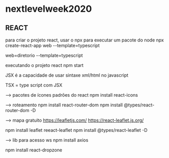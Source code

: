# nextlevelweek2020
## REACT ##
para criar o projeto react, usar o npx para executar um pacote do node
npx create-react-app web --template=typescript

web=diretorio
--template=typescript

executando o projeto react
npm start

JSX é a capacidade de usar sintaxe xml/html no javascript

TSX = type script com JSX

--> pacotes de ícones padrões do react
npm install react-icons

--> roteamento
npm install react-router-dom
npm install @types/react-router-dom -D

--> mapa gratuito
https://leafletjs.com/
https://react-leaflet.js.org/

npm install leaflet reeact-leaflet
npm install @types/react-leaflet -D

--> lib para acesso ws
npm install axios

npm install react-dropzone